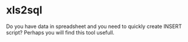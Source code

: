# xls2sql
Do you have data in spreadsheet and you need to quickly create INSERT script? Perhaps you will find this tool usefull.
